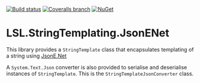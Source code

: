 [![Build status](https://img.shields.io/appveyor/ci/alunacjones/lsl-stringtemplating-jsonenet.svg)](https://ci.appveyor.com/project/alunacjones/lsl-stringtemplating-jsonenet)
[![Coveralls branch](https://img.shields.io/coverallsCoverage/github/alunacjones/LSL.StringTemplating.JsonENet)](https://coveralls.io/github/alunacjones/LSL.StringTemplating.JsonENet)
[![NuGet](https://img.shields.io/nuget/v/LSL.StringTemplating.JsonENet.svg)](https://www.nuget.org/packages/LSL.StringTemplating.JsonENet/)

# LSL.StringTemplating.JsonENet

This library provides a `StringTemplate` class that encapsulates templating of a string using [JsonE.Net](https://www.nuget.org/packages/JsonE.Net)

A `System.Text.Json` converter is also provided to serialise and deserialise instances of `StringTemplate`. This is the `StringTemplateJsonConverter` class.

